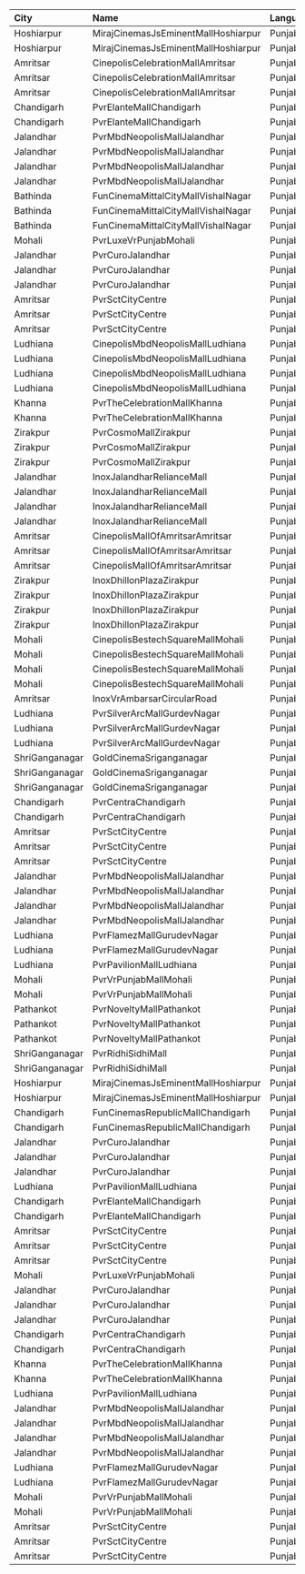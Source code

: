 | City           | Name                                | Language |  Time | Type            | Price | Capacity | Booked |
| :------------- | :---------------------------------- | :------- | ----: | :-------------- | ----: | -------: | -----: |
| Hoshiarpur     | MirajCinemasJsEminentMallHoshiarpur | Punjabi  | 10:15 | Special         |  100₹ |        7 |      0 |
| Hoshiarpur     | MirajCinemasJsEminentMallHoshiarpur | Punjabi  | 10:15 | Executive       |  100₹ |       59 |      6 |
| Amritsar       | CinepolisCelebrationMallAmritsar    | Punjabi  | 10:15 | Premium         |  100₹ |       45 |      0 |
| Amritsar       | CinepolisCelebrationMallAmritsar    | Punjabi  | 10:15 | Executive       |  100₹ |       46 |      0 |
| Amritsar       | CinepolisCelebrationMallAmritsar    | Punjabi  | 10:15 | Normal          |  100₹ |       14 |      0 |
| Chandigarh     | PvrElanteMallChandigarh             | Punjabi  | 10:40 | Classic         |  119₹ |       72 |      0 |
| Chandigarh     | PvrElanteMallChandigarh             | Punjabi  | 10:40 | Recliner        |  276₹ |       27 |      0 |
| Jalandhar      | PvrMbdNeopolisMallJalandhar         | Punjabi  | 10:45 | Recliner        |  270₹ |       12 |     12 |
| Jalandhar      | PvrMbdNeopolisMallJalandhar         | Punjabi  | 10:45 | Prime           |  215₹ |       12 |      2 |
| Jalandhar      | PvrMbdNeopolisMallJalandhar         | Punjabi  | 10:45 | Classic         |  130₹ |       48 |      5 |
| Jalandhar      | PvrMbdNeopolisMallJalandhar         | Punjabi  | 10:45 | ClassicPlus     |  150₹ |       17 |      2 |
| Bathinda       | FunCinemaMittalCityMallVishalNagar  | Punjabi  | 11:00 | Premium         |  150₹ |       36 |      2 |
| Bathinda       | FunCinemaMittalCityMallVishalNagar  | Punjabi  | 11:00 | Executive       |  150₹ |       19 |      0 |
| Bathinda       | FunCinemaMittalCityMallVishalNagar  | Punjabi  | 11:00 | Normal          |  150₹ |       19 |      0 |
| Mohali         | PvrLuxeVrPunjabMohali               | Punjabi  | 11:00 | Gold            |  350₹ |       11 |      0 |
| Jalandhar      | PvrCuroJalandhar                    | Punjabi  | 11:10 | Classic         |  130₹ |        9 |      0 |
| Jalandhar      | PvrCuroJalandhar                    | Punjabi  | 11:10 | Prime           |  185₹ |       21 |      0 |
| Jalandhar      | PvrCuroJalandhar                    | Punjabi  | 11:10 | ClassicPlus     |  130₹ |       18 |      0 |
| Amritsar       | PvrSctCityCentre                    | Punjabi  | 11:15 | Classic         |  112₹ |       45 |      0 |
| Amritsar       | PvrSctCityCentre                    | Punjabi  | 11:15 | Prime           |  112₹ |       30 |      0 |
| Amritsar       | PvrSctCityCentre                    | Punjabi  | 11:15 | Recliner        |  225₹ |       11 |      0 |
| Ludhiana       | CinepolisMbdNeopolisMallLudhiana    | Punjabi  | 11:30 | Normal          |  130₹ |       17 |      0 |
| Ludhiana       | CinepolisMbdNeopolisMallLudhiana    | Punjabi  | 11:30 | Executive       |  140₹ |       34 |      2 |
| Ludhiana       | CinepolisMbdNeopolisMallLudhiana    | Punjabi  | 11:30 | Premium         |  150₹ |       57 |      0 |
| Ludhiana       | CinepolisMbdNeopolisMallLudhiana    | Punjabi  | 11:30 | Vip             |  300₹ |       10 |      0 |
| Khanna         | PvrTheCelebrationMallKhanna         | Punjabi  | 11:30 | Classic         |  150₹ |       48 |      0 |
| Khanna         | PvrTheCelebrationMallKhanna         | Punjabi  | 11:30 | Prime           |  160₹ |       77 |      0 |
| Zirakpur       | PvrCosmoMallZirakpur                | Punjabi  | 12:00 | Classic         |  130₹ |       93 |     53 |
| Zirakpur       | PvrCosmoMallZirakpur                | Punjabi  | 12:00 | Prime           |  150₹ |      126 |     63 |
| Zirakpur       | PvrCosmoMallZirakpur                | Punjabi  | 12:00 | Recliner        |  300₹ |       12 |      0 |
| Jalandhar      | InoxJalandharRelianceMall           | Punjabi  | 12:00 | Club            |  130₹ |       70 |      0 |
| Jalandhar      | InoxJalandharRelianceMall           | Punjabi  | 12:00 | Executive       |  110₹ |       25 |      0 |
| Jalandhar      | InoxJalandharRelianceMall           | Punjabi  | 12:00 | RoyaleRecliners |  230₹ |       20 |      0 |
| Jalandhar      | InoxJalandharRelianceMall           | Punjabi  | 12:00 | Royale          |  150₹ |       20 |      0 |
| Amritsar       | CinepolisMallOfAmritsarAmritsar     | Punjabi  | 12:05 | Vip             |  250₹ |       16 |      2 |
| Amritsar       | CinepolisMallOfAmritsarAmritsar     | Punjabi  | 12:05 | Executive       |  140₹ |       54 |      2 |
| Amritsar       | CinepolisMallOfAmritsarAmritsar     | Punjabi  | 12:05 | Normal          |  130₹ |       38 |      0 |
| Zirakpur       | InoxDhillonPlazaZirakpur            | Punjabi  | 12:15 | Club            |  150₹ |       55 |      0 |
| Zirakpur       | InoxDhillonPlazaZirakpur            | Punjabi  | 12:15 | Executive       |  130₹ |       39 |      0 |
| Zirakpur       | InoxDhillonPlazaZirakpur            | Punjabi  | 12:15 | RoyalRecliner   |  300₹ |        5 |      0 |
| Zirakpur       | InoxDhillonPlazaZirakpur            | Punjabi  | 12:15 | Royal           |  150₹ |       28 |      0 |
| Mohali         | CinepolisBestechSquareMallMohali    | Punjabi  | 12:20 | Normal          |  100₹ |       19 |      0 |
| Mohali         | CinepolisBestechSquareMallMohali    | Punjabi  | 12:20 | Executive       |  100₹ |       48 |      0 |
| Mohali         | CinepolisBestechSquareMallMohali    | Punjabi  | 12:20 | Premium         |  100₹ |       31 |      0 |
| Mohali         | CinepolisBestechSquareMallMohali    | Punjabi  | 12:20 | Vip             |  200₹ |        7 |      0 |
| Amritsar       | InoxVrAmbarsarCircularRoad          | Punjabi  | 13:20 | Normal          |  112₹ |       78 |      0 |
| Ludhiana       | PvrSilverArcMallGurdevNagar         | Punjabi  | 13:30 | Recliner        |  370₹ |       16 |      0 |
| Ludhiana       | PvrSilverArcMallGurdevNagar         | Punjabi  | 13:30 | Prime           |  220₹ |        8 |      2 |
| Ludhiana       | PvrSilverArcMallGurdevNagar         | Punjabi  | 13:30 | Classic         |  160₹ |       54 |      0 |
| ShriGanganagar | GoldCinemaSriganganagar             | Punjabi  | 13:30 | Box             |  300₹ |      100 |      0 |
| ShriGanganagar | GoldCinemaSriganganagar             | Punjabi  | 13:30 | Platinum        |  140₹ |      100 |      0 |
| ShriGanganagar | GoldCinemaSriganganagar             | Punjabi  | 13:30 | Gold            |  140₹ |      100 |      0 |
| Chandigarh     | PvrCentraChandigarh                 | Punjabi  | 13:40 | Prime           |  138₹ |      138 |     74 |
| Chandigarh     | PvrCentraChandigarh                 | Punjabi  | 13:40 | Classic         |  109₹ |       84 |     42 |
| Amritsar       | PvrSctCityCentre                    | Punjabi  | 14:00 | Classic         |  160₹ |       45 |      0 |
| Amritsar       | PvrSctCityCentre                    | Punjabi  | 14:00 | Prime           |  170₹ |       30 |      7 |
| Amritsar       | PvrSctCityCentre                    | Punjabi  | 14:00 | Recliner        |  330₹ |       12 |      0 |
| Jalandhar      | PvrMbdNeopolisMallJalandhar         | Punjabi  | 14:15 | Recliner        |  380₹ |       11 |      0 |
| Jalandhar      | PvrMbdNeopolisMallJalandhar         | Punjabi  | 14:15 | Prime           |  265₹ |       11 |      0 |
| Jalandhar      | PvrMbdNeopolisMallJalandhar         | Punjabi  | 14:15 | Classic         |  150₹ |       36 |      4 |
| Jalandhar      | PvrMbdNeopolisMallJalandhar         | Punjabi  | 14:15 | ClassicPlus     |  175₹ |       72 |      2 |
| Ludhiana       | PvrFlamezMallGurudevNagar           | Punjabi  | 14:15 | Prime           |   99₹ |       28 |      0 |
| Ludhiana       | PvrFlamezMallGurudevNagar           | Punjabi  | 14:15 | Classic         |   99₹ |       58 |      0 |
| Ludhiana       | PvrPavilionMallLudhiana             | Punjabi  | 14:35 | Classic         |  170₹ |       40 |      2 |
| Mohali         | PvrVrPunjabMallMohali               | Punjabi  | 14:35 | Classic         |  180₹ |       55 |      0 |
| Mohali         | PvrVrPunjabMallMohali               | Punjabi  | 14:35 | Prime           |  210₹ |       24 |      0 |
| Pathankot      | PvrNoveltyMallPathankot             | Punjabi  | 15:00 | Classic         |  120₹ |       28 |      0 |
| Pathankot      | PvrNoveltyMallPathankot             | Punjabi  | 15:00 | Prime           |  130₹ |       22 |      0 |
| Pathankot      | PvrNoveltyMallPathankot             | Punjabi  | 15:00 | PrimePlus       |  150₹ |       45 |      0 |
| ShriGanganagar | PvrRidhiSidhiMall                   | Punjabi  | 15:00 | Classic         |  150₹ |       19 |      0 |
| ShriGanganagar | PvrRidhiSidhiMall                   | Punjabi  | 15:00 | Prime           |  150₹ |       44 |      0 |
| Hoshiarpur     | MirajCinemasJsEminentMallHoshiarpur | Punjabi  | 15:45 | Special         |  100₹ |        7 |      0 |
| Hoshiarpur     | MirajCinemasJsEminentMallHoshiarpur | Punjabi  | 15:45 | Executive       |  100₹ |       59 |      2 |
| Chandigarh     | FunCinemasRepublicMallChandigarh    | Punjabi  | 16:00 | Normal          |  130₹ |       36 |      0 |
| Chandigarh     | FunCinemasRepublicMallChandigarh    | Punjabi  | 16:00 | Executive       |  140₹ |       80 |      0 |
| Jalandhar      | PvrCuroJalandhar                    | Punjabi  | 16:25 | Classic         |  130₹ |        9 |      0 |
| Jalandhar      | PvrCuroJalandhar                    | Punjabi  | 16:25 | Prime           |  220₹ |       21 |      0 |
| Jalandhar      | PvrCuroJalandhar                    | Punjabi  | 16:25 | ClassicPlus     |  155₹ |       18 |      0 |
| Ludhiana       | PvrPavilionMallLudhiana             | Punjabi  | 16:35 | Classic         |  170₹ |       44 |      6 |
| Chandigarh     | PvrElanteMallChandigarh             | Punjabi  | 16:40 | Classic         |  165₹ |       70 |      0 |
| Chandigarh     | PvrElanteMallChandigarh             | Punjabi  | 16:40 | Recliner        |  507₹ |       13 |      0 |
| Amritsar       | PvrSctCityCentre                    | Punjabi  | 16:40 | Classic         |  160₹ |       45 |      0 |
| Amritsar       | PvrSctCityCentre                    | Punjabi  | 16:40 | Prime           |  170₹ |       30 |      2 |
| Amritsar       | PvrSctCityCentre                    | Punjabi  | 16:40 | Recliner        |  330₹ |       11 |      0 |
| Mohali         | PvrLuxeVrPunjabMohali               | Punjabi  | 16:40 | Gold            |  400₹ |       11 |      2 |
| Jalandhar      | PvrCuroJalandhar                    | Punjabi  | 18:35 | Classic         |  130₹ |        9 |      0 |
| Jalandhar      | PvrCuroJalandhar                    | Punjabi  | 18:35 | Prime           |  230₹ |       39 |      0 |
| Jalandhar      | PvrCuroJalandhar                    | Punjabi  | 18:35 | ClassicPlus     |  155₹ |        9 |      2 |
| Chandigarh     | PvrCentraChandigarh                 | Punjabi  | 18:55 | Prime           |  138₹ |      138 |     74 |
| Chandigarh     | PvrCentraChandigarh                 | Punjabi  | 18:55 | Classic         |  109₹ |       84 |     45 |
| Khanna         | PvrTheCelebrationMallKhanna         | Punjabi  | 19:20 | Classic         |  150₹ |       48 |      0 |
| Khanna         | PvrTheCelebrationMallKhanna         | Punjabi  | 19:20 | Prime           |  160₹ |       77 |      8 |
| Ludhiana       | PvrPavilionMallLudhiana             | Punjabi  | 19:25 | Classic         |  190₹ |       40 |      2 |
| Jalandhar      | PvrMbdNeopolisMallJalandhar         | Punjabi  | 19:30 | Recliner        |  380₹ |       11 |     11 |
| Jalandhar      | PvrMbdNeopolisMallJalandhar         | Punjabi  | 19:30 | Prime           |  265₹ |       11 |     11 |
| Jalandhar      | PvrMbdNeopolisMallJalandhar         | Punjabi  | 19:30 | Classic         |  150₹ |       36 |     36 |
| Jalandhar      | PvrMbdNeopolisMallJalandhar         | Punjabi  | 19:30 | ClassicPlus     |  175₹ |       72 |     72 |
| Ludhiana       | PvrFlamezMallGurudevNagar           | Punjabi  | 19:30 | Prime           |   99₹ |       28 |      0 |
| Ludhiana       | PvrFlamezMallGurudevNagar           | Punjabi  | 19:30 | Classic         |   99₹ |       58 |      0 |
| Mohali         | PvrVrPunjabMallMohali               | Punjabi  | 19:30 | Classic         |  180₹ |       55 |      0 |
| Mohali         | PvrVrPunjabMallMohali               | Punjabi  | 19:30 | Prime           |  210₹ |       24 |      0 |
| Amritsar       | PvrSctCityCentre                    | Punjabi  | 19:40 | Classic         |  160₹ |       45 |      0 |
| Amritsar       | PvrSctCityCentre                    | Punjabi  | 19:40 | Prime           |  170₹ |       30 |      0 |
| Amritsar       | PvrSctCityCentre                    | Punjabi  | 19:40 | Recliner        |  330₹ |       12 |      0 |